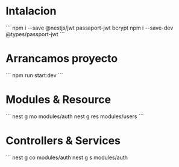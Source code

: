# Intalacion
´´´
npm i --save @nestjs/jwt passaport-jwt bcrypt
npm i --save-dev @types/passport-jwt
´´´

# Arrancamos proyecto
´´´
npm run start:dev
´´´
# Modules & Resource
´´´
nest g mo modules/auth
nest g res modules/users
´´´
# Controllers & Services
´´´
nest g co modules/auth
nest g s modules/auth
